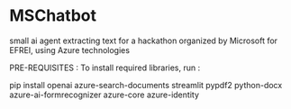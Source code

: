 # MSChatbot
small ai agent extracting text for a hackathon organized by Microsoft for EFREI, using Azure technologies

PRE-REQUISITES : 
To install required libraries, run : 

pip install openai azure-search-documents streamlit pypdf2 python-docx azure-ai-formrecognizer azure-core azure-identity
